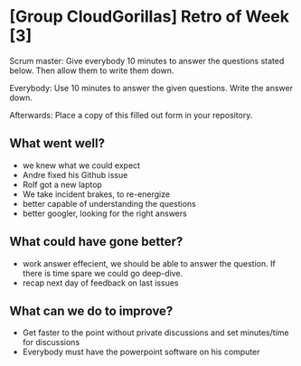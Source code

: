 # [Group CloudGorillas] Retro of Week [3]
Scrum master: Give everybody 10 minutes to answer the questions stated below. Then allow them to write them down.

Everybody: Use 10 minutes to answer the given questions. Write the answer down.

Afterwards: Place a copy of this filled out form in your repository.

## What went well?
 - we knew what we could expect
 - Andre fixed his Github issue
 - Rolf got a new laptop 
 - We take incident brakes, to re-energize
 - better capable of understanding the questions
 - better googler, looking for the right answers


## What could have gone better?
 - work answer effecient, we should be able to answer the question. If there is time spare we could go deep-dive.
 - recap next day of feedback on last issues

## What can we do to improve?
 - Get faster to the point without private discussions and set minutes/time for discussions
 - Everybody must have the powerpoint software on his computer